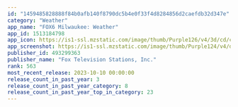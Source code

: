 ```yaml
---
id: "1459485828888f84b0afb140f8790dc5b4e0f33f4d8284856d2caefdb32d347e"
category: "Weather"
app_name: "FOX6 Milwaukee: Weather"
app_id: 1513184798
app_icon: https://is1-ssl.mzstatic.com/image/thumb/Purple126/v4/3d/cd/c7/3dcdc71b-c401-86d0-ba3e-0a1a7eca6732/AppIcon-1x_U007emarketing-0-4-0-85-220.jpeg/1024x1024bb.png
app_screenshot: https://is1-ssl.mzstatic.com/image/thumb/Purple124/v4/d7/19/33/d7193357-479b-993a-a7c0-77296e46b5c8/tns.vfncdyld.png/1242x2688bb.png
publisher_id: 493299363
publisher_name: "Fox Television Stations, Inc."
rank: 563
most_recent_release: 2023-10-10 00:00:00
release_count_in_past_year: 3
release_count_in_past_year_category: 8
release_count_in_past_year_top_in_category: 23
---
```


